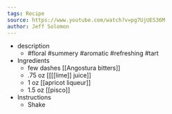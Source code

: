 ```yaml
---
tags: Recipe
source: https://www.youtube.com/watch?v=pg7UjUES36M
author: Jeff Solomon
---
```

- description
	- #floral #summery #aromatic #refreshing #tart
- Ingredients
	- few dashes [[Angostura bitters]]
	- .75 oz [[[[lime]] juice]]
	- 1 oz [[apricot liqueur]]
	- 1.5 oz [[pisco]]
- Instructions
	- Shake
